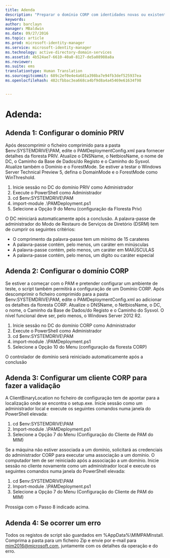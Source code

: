 ```yaml
---
title: Adenda
description: "Preparar o domínio CORP com identidades novas ou existentes para ser gerido pelo Privileged Identity Manager através de scripts"
keywords: 
author: barclayn
manager: MBaldwin
ms.date: 09/27/2016
ms.topic: article
ms.prod: microsoft-identity-manager
ms.service: microsoft-identity-manager
ms.technology: active-directory-domain-services
ms.assetid: 4b524ae7-6610-40a0-8127-de5a08988a8a
ms.reviewer: 
ms.suite: ems
translationtype: Human Translation
ms.sourcegitcommit: 689c2ef0e4e4a681a398ba7e94fb3def525937ea
ms.openlocfilehash: 482cfbbac3ea668ca4bf9d8a4a45469e61634f98


---
```

# Adenda:

## Adenda 1: Configurar o domínio PRIV

Após descomprimir o ficheiro comprimido para a pasta $env:SYSTEMDRIVE\PAM, edite o PAMDeploymentConfig.xml para fornecer detalhes da floresta PRIV. Atualize o DNSName, o NetbiosName, o nome de DC, o Caminho da Base de Dados/do Registo e o Caminho do Sysvol. Atualize também o Domínio e o ForestMode. Se estiver a testar o Windows Server Technical Preview 5, defina o DomainMode e o ForestMode como WinThreshold.

1. Inicie sessão no DC do domínio PRIV como Administrador
2. Execute o PowerShell como Administrador
3. cd $env:SYSTEMDRIVE\PAM
4. import-module .\PAMDeployment.ps1
5. Selecione a Opção 9 do Menu (configuração da Floresta Priv)


O DC reiniciará automaticamente após a conclusão. A palavra-passe de administrador do Modo de Restauro de Serviços de Diretório (DSRM) tem de cumprir os seguintes critérios:

  * O comprimento da palavra-passe tem um mínimo de 15 carateres
  * A palavra-passe contém, pelo menos, um caráter em minúsculas
  * A palavra-passe contém, pelo menos, um caráter em MAIÚSCULAS
  * A palavra-passe contém, pelo menos, um digito ou caráter especial

## Adenda 2: Configurar o domínio CORP

Se estiver a começar com o PAM e pretender configurar um ambiente de teste, o script também permitirá a configuração de um Domínio CORP. Após descomprimir o ficheiro comprimido para a pasta $env:SYSTEMDRIVE\PAM, edite o PAMDeploymentConfig.xml ao adicionar os detalhes da floresta CORP. Atualize o DNSName, o NetbiosName, o DC, o nome, o Caminho da Base de Dados/do Registo e o Caminho do Sysvol. O nível funcional deve ser, pelo menos, o Windows Server 2012 R2.

1. Inicie sessão no DC do domínio CORP como Administrador
2. Execute o PowerShell como Administrador
3. cd $env:SYSTEMDRIVE\PAM
4. import-module .\PAMDeployment.ps1
5. Selecione a Opção 10 do Menu (configuração da floresta CORP)

O controlador de domínio será reiniciado automaticamente após a conclusão

## Adenda 3: Configurar um cliente CORP para fazer a validação

A ClientBinaryLocation no ficheiro de configuração tem de apontar para a localização onde se encontra o setup.exe.
Inicie sessão como um administrador local e execute os seguintes comandos numa janela do PowerShell elevada:

1. cd $env:SYSTEMDRIVE\PAM
2. Import-module .\PAMDeployment.ps1
3. Selecione a Opção 7 do Menu (Configuração do Cliente de PAM do MIM)


Se a máquina não estiver associada a um domínio, solicitará as credenciais do administrador CORP para executar uma associação a um domínio. O computador tem de ser reiniciado após a associação a um domínio. Inicie sessão no cliente novamente como um administrador local e execute os seguintes comandos numa janela do PowerShell elevada:

1. cd $env:SYSTEMDRIVE\PAM
2. Import-module .\PAMDeployment.ps1
3. Selecione a Opção 7 do Menu (Configuração do Cliente de PAM do MIM)

Prossiga com o Passo 8 indicado acima.

## Adenda 4: Se ocorrer um erro

Todos os registos de script são guardados em %AppData%\MIMPAMInstall. Comprima a pasta para um ficheiro Zip e envie por e-mail para [mim2016@microsoft.com](mim2016@microsoft.com), juntamente com os detalhes da operação e do erro.



<!--HONumber=Sep16_HO4-->


